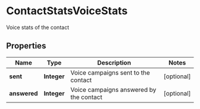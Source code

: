 

# ContactStatsVoiceStats

Voice stats of the contact

## Properties

| Name | Type | Description | Notes |
|------------ | ------------- | ------------- | -------------|
|**sent** | **Integer** | Voice campaigns sent to the contact |  [optional] |
|**answered** | **Integer** | Voice campaigns answered by the contact |  [optional] |



